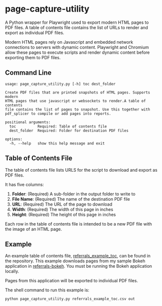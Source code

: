 # page-capture-utility
A Python wrapper for Playwright used to export modern HTML pages to PDF files. A 
table of contents file contains the list of URLs to render and export as individual 
PDF files.   

Modern HTML pages rely on Javascript and embedded network connections to servers 
with dynamic content. Playwright and Chromium allow these pages to execute 
scripts and render dynamic content before exporting them to PDF files.        

## Command Line     
```
usage: page_capture_utility.py [-h] toc dest_folder

Create PDF files that are printed snapshots of HTML pages. Supports modern
HTML pages that use javascript or websockets to render.A table of contents
file contains the list of pages to snapshot. Use this together with
pdf_splicer to compile or add pages into reports.

positional arguments:
  toc          Required: Table of contents file
  dest_folder  Required: Folder for destination PDF files

options:
  -h, --help   show this help message and exit
```    

## Table of Contents File    
The table of contents file lists URLS for the script to download and export 
as PDF files.    

It has five columns:
1. **Folder**: (Required) A sub-folder in the output folder to write to
2. **File Name**: (Required) The name of the destination PDF file
3. **URL**: (Required) The URL of the page to download
4. **Width**: (Required) The width of this page in inches
5. **Height**: (Required) The height of this page in inches

Each row in the table of contents file is intended to be a new PDF file with the image of an HTML page.    

## Example    
An example table of contents file, [referrals_example_toc](https://github.com/907sjl/page-capture-utility/blob/main/referrals_example_toc.csv), 
can be found in the repository.  This example downloads pages from my sample Bokeh application in [referrals-bokeh](https://github.com/907sjl/referrals-bokeh). 
You must be running the Bokeh application locally.    

Pages from this application will be exported to individual PDF files.    

The shell command to run this example is:
```    
python page_capture_utility.py referrals_example_toc.csv out 
```    
